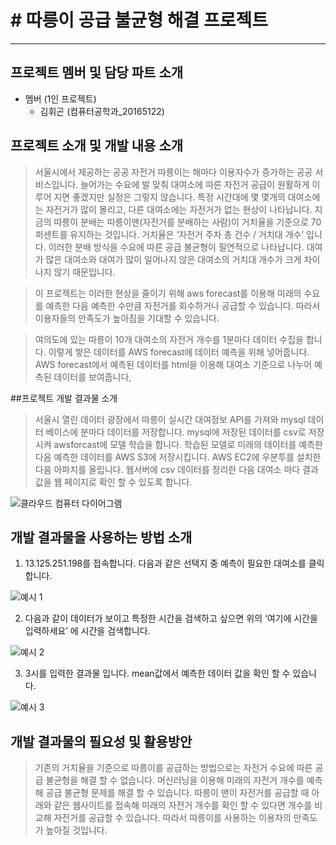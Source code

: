 # # 따릉이 공급 불균형 해결  프로젝트
-------
## 프로젝트 멤버 및 담당 파트 소개
* 멤버 (1인 프로젝트)
  * 김휘곤 (컴퓨터공학과_20165122) 



## 프로젝트 소개 및 개발 내용 소개
>
>서울시에서 제공하는 공공 자전거 따릉이는 해마다 이용자수가 증가하는 공공 서비스입니다. 
늘어가는 수요에 발 맞춰 대여소에 따른 자전거 공급이 원활하게 이루어 지면 좋겠지만 실정은 그렇지 않습니다. 
특정 시간대에 몇 몇개의 대여소에는 자전거가 많이 몰리고, 다른 대여소에는 자전거가 없는 현상이 나타납니다. 
지금의 따릉이 분배는 따릉이맨(자전거를 분배하는 사람)이 거치율을 기준으로 70퍼센트를 유지하는 것입니다. 
거치율은 ‘자전거 주차 총 건수 / 거치대 개수’ 입니다. 이러한 분배 방식을 수요에 따른 공급 불균형이 필연적으로 나타납니다. 
대여가 많은 대여소와 대여가 많이 일어나지 않은 대여소의 거치대 개수가 크게 차이 나지 않기 때문입니다. 

>이 프로젝트는 이러한 현상을 줄이기 위해 aws forecast를 이용해 미래의 수요를 예측한 다음 예측한 수만큼 자전거를 회수하거나 공급할 수 있습니다. 
따라서 이용자들의 만족도가 높아짐을 기대할 수 있습니다.

>여의도에 있는 따릉이 10개 대여소의 자전거 개수를 1분마다 데이터 수집을 합니다. 이렇게 쌓은 데이터를 AWS forecast에 데이터 예측을 위해 넣어줍니다. 
AWS forecast에서 예측된 데이터를 html을 이용해 대여소 기준으로 나누어 예측된 데이터를 보여줍니다,

##프로젝트 개발 결과물 소개
>서울시 열린 데이터 광장에서 따릉이 실시간 대여정보 API를 가져와 mysql 데이터 베이스에 분마다 데이터를 저장합니다. 
mysql에 저장된 데이터를 csv로 저장시켜 awsforcast에 모델 학습을 합니다. 학습된 모델로 미래의 데이터를 예측한 다음 예측한 데이터를 AWS S3에 저장시킵니다. 
AWS EC2에 우분투를 설치한 다음 아파치를 올립니다. 웹서버에 csv 데이터를 정리한 다음 대여소 마다 결과 값을 웹 페이지로 확인 할 수 있도록 합니다.

![클라우드 컴퓨터 다이어그램](https://user-images.githubusercontent.com/94686003/144669835-ae9d7ec3-1ea0-4f34-8ed7-bf7df476b4fd.jpg)

## 개발 결과물을 사용하는 방법 소개
1. 13.125.251.198를 접속합니다. 다음과 같은 선택지 중 예측이 필요한 대여소를 클릭합니다.

![예시 1](https://user-images.githubusercontent.com/94686003/144670266-466c6297-a5f2-490b-9105-dd66e1d95d89.jpg)

2.  다음과 같이 데이터가 보이고 특정한 시간을 검색하고 싶으면 위의 ‘여기에 시간을 입력하세요’ 에 시간을 검색합니다.

![예시 2](https://user-images.githubusercontent.com/94686003/144670270-8d42c7fc-2738-4ec3-aef8-3068fe8e21d5.jpg)

3. 3시를 입력한 결과물 입니다. mean값에서 예측한 데이터 값을 확인 할 수 있습니다.

![예시 3](https://user-images.githubusercontent.com/94686003/144670275-22967227-af4e-4403-baae-124ab6e68bb9.jpg)

## 개발 결과물의 필요성 및 활용방안
> 기존의 거치율을 기준으로 따릉이를 공급하는 방법으로는 자전거 수요에 따른 공급 불균형을 해결 할 수 없습니다. 
머신러닝을 이용해 미래의 자전거 개수를 예측해 공급 불균형 문제를 해결 할 수 있습니다.
따릉이 맨이 자전거를 공급할 때 아래와 같은 웹사이트를 접속해 미래의 자전거 개수를 확인 할 수 있다면 개수를 비교해 자전거를 공급할 수 있습니다.
따라서 따릉이를 사용하는 이용자의 만족도가 높아질 것입니다.

